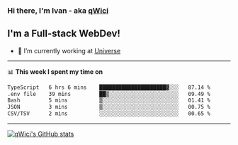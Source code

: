 ### Hi there, I'm Ivan - aka [qWici][website]

## I'm a Full-stack WebDev!
- 🔭 I’m currently working at [Universe][universe]

---

📊 **This week I spent my time on**
<!--START_SECTION:waka-->

```txt
TypeScript   6 hrs 6 mins    █████████████████████▓░░░   87.14 %
.env file    39 mins         ██▒░░░░░░░░░░░░░░░░░░░░░░   09.49 %
Bash         5 mins          ▒░░░░░░░░░░░░░░░░░░░░░░░░   01.41 %
JSON         3 mins          ▒░░░░░░░░░░░░░░░░░░░░░░░░   00.75 %
CSV/TSV      2 mins          ░░░░░░░░░░░░░░░░░░░░░░░░░   00.65 %
```

<!--END_SECTION:waka-->

---

[![qWici's GitHub stats](https://github-readme-stats.vercel.app/api?username=qWici)](https://github.com/qWici/github-readme-stats)

[website]: https://devkucher.com
[twitter]: https://twitter.com/KucherDev
[linkedin]: https://www.linkedin.com/in/ivankucher
[universe]: https://universeapps.limited
